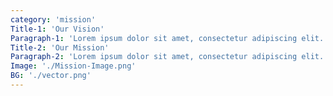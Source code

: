 ```yaml
---
category: 'mission'
Title-1: 'Our Vision'
Paragraph-1: 'Lorem ipsum dolor sit amet, consectetur adipiscing elit. Suspendisse varius enim in eros elementum tristique. Duis cursus, mi quis viverra ornare, eros dolor interdum nulla, ut commodo diam libero vitae erat.'
Title-2: 'Our Mission'
Paragraph-2: 'Lorem ipsum dolor sit amet, consectetur adipiscing elit. Suspendisse varius enim in eros elementum tristique. Duis cursus, mi quis viverra ornare, eros dolor interdum nulla, ut commodo diam libero vitae erat.'
Image: './Mission-Image.png'
BG: './vector.png'
---
```

